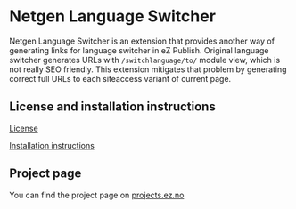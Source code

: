 # Netgen Language Switcher
Netgen Language Switcher is an extension that provides another way of generating links for language switcher in eZ Publish.
Original language switcher generates URLs with `/switchlanguage/to/` module view, which is not really SEO friendly. This
extension mitigates that problem by generating correct full URLs to each siteaccess variant of current page.

## License and installation instructions
[License](/netgen/nglanguageswitcher/tree/master/LICENSE)

[Installation instructions](/netgen/nglanguageswitcher/tree/master/doc/INSTALL.md)

## Project page

You can find the project page on [projects.ez.no](http://projects.ez.no/nglanguageswitcher)
